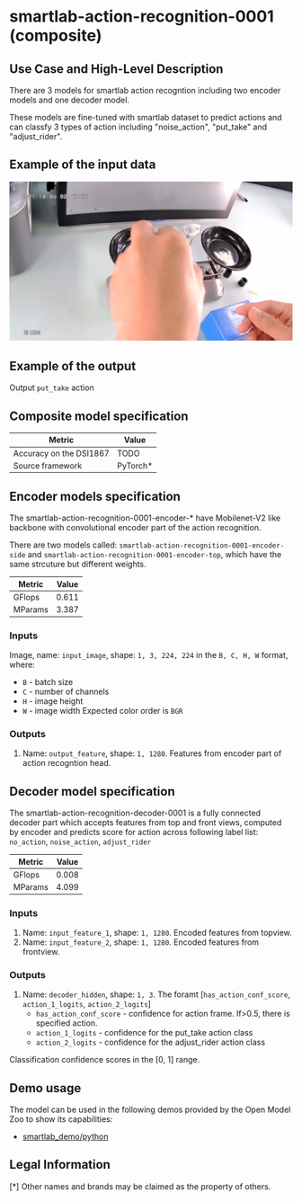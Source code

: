 # smartlab-action-recognition-0001 (composite)

## Use Case and High-Level Description

There are 3 models for smartlab action recogntion including two encoder models and one decoder model. 

These models are fine-tuned with smartlab dataset to predict actions and can classfy 3 types of action including "noise_action", "put_take" and "adjust_rider".

## Example of the input data
![](./assets/frame0001.jpg)

## Example of the output
Output `put_take` action

## Composite model specification
| Metric                                         | Value              |
| ---------------------------------------------- | ------------------ |
| Accuracy on the DSI1867                        | TODO               |
| Source framework                               | PyTorch\*          |

## Encoder models specification

The smartlab-action-recognition-0001-encoder-* have Mobilenet-V2 like backbone with convolutional encoder part of the action recognition. 

There are two models called: `smartlab-action-recognition-0001-encoder-side` and `smartlab-action-recognition-0001-encoder-top`, which have the same strcuture but different weights.

| Metric  | Value |
| ------- | ----- |
| GFlops  | 0.611 |
| MParams | 3.387 |

### Inputs

Image, name: `input_image`, shape: `1, 3, 224, 224` in the `B, C, H, W` format, where:

- `B` - batch size
- `C` - number of channels
- `H` - image height
- `W` - image width
Expected color order is `BGR`

### Outputs

1. Name: `output_feature`, shape: `1, 1280`. Features from encoder part of action recogntion head.

## Decoder model specification

The smartlab-action-recognition-decoder-0001 is a fully connected decoder part which accepts features from top and front views, computed by encoder and predicts score for action across following label list: `no_action`, `noise_action`,  `adjust_rider`

| Metric  | Value |
| ------- | ----- |
| GFlops  | 0.008 |
| MParams | 4.099 |

### Inputs

1. Name: `input_feature_1`, shape: `1, 1280`. Encoded features from topview.
2. Name: `input_feature_2`, shape: `1, 1280`. Encoded features from frontview.

### Outputs

1. Name: `decoder_hidden`, shape: `1, 3`. The foramt [`has_action_conf_score`, `action_1_logits`, `action_2_logits`]
    * `has_action_conf_score` - confidence for action frame. If>0.5, there is specified action.
    * `action_1_logits` - confidence for the put_take action class
    * `action_2_logits` - confidence for the adjust_rider action class

Classification confidence scores in the [0, 1] range.
## Demo usage
The model can be used in the following demos provided by the Open Model Zoo to show its capabilities:

- [smartlab_demo/python](../../../demos/smartlab_demo/python/README.md)

## Legal Information

[*] Other names and brands may be claimed as the property of others.